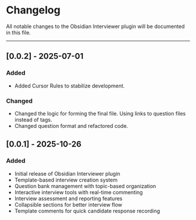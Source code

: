 # Changelog

All notable changes to the Obsidian Interviewer plugin will be documented in this file.

---

## [0.0.2] - 2025-07-01

### Added
- Added Cursor Rules to stabilize development.

### Changed
- Changed the logic for forming the final file. Using links to question files instead of tags.
- Changed question format and refactored code.

## [0.0.1] - 2025-10-26

### Added
- Initial release of Obsidian Interviewer plugin
- Template-based interview creation system
- Question bank management with topic-based organization
- Interactive interview tools with real-time commenting
- Interview assessment and reporting features
- Collapsible sections for better interview flow
- Template comments for quick candidate response recording